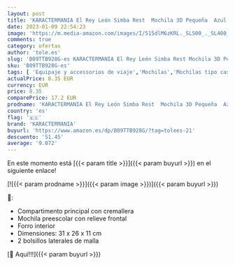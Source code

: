 ```yaml
---
layout: post
title: 'KARACTERMANIA El Rey León Simba Rest  Mochila 3D Pequeña  Azul  Azul Oscuro/Blue '
date: 2023-01-09 22:54:23
image: 'https://m.media-amazon.com/images/I/515dlM6zKRL._SL500_._SL400_.jpg'
comments: true
category: ofertas
author: 'tole.es'
slug: 'B09TTB928G-es KARACTERMANIA El Rey León Simba Rest Mochila 3D Pequeña...'
sku: 'B09TTB928G-es'
tags: [ 'Equipaje y accessorios de viaje','Mochilas','Mochilas tipo casual','Moda','karactermania','mochila','🇪🇸', ]
actualPrice: 8.35 EUR
currency: EUR
price: 8.35
comparePrice: 17.2 EUR
prodname: 'KARACTERMANIA El Rey León Simba Rest  Mochila 3D Pequeña  Azul  Azul Oscuro/Blue '
country: 'es'
flag: '🇪🇸'
brand: 'KARACTERMANIA'
buyurl: 'https://www.amazon.es/dp/B09TTB928G/?tag=tolees-21'
descuento: '51.45'
average: '9.072'
---
```


En este momento está [{{< param title >}}]({{< param buyurl >}}) en el siguiente enlace!

[![{{< param prodname >}}]({{< param image >}})]({{< param buyurl >}})

🔎:

- Compartimento principal con cremallera
- Mochila preescolar con relieve frontal
- Forro interior
- Dimensiones: 31 x 26 x 11 cm
- 2 bolsillos laterales de malla

[🛒 Aquí!!!]({{< param buyurl >}})
